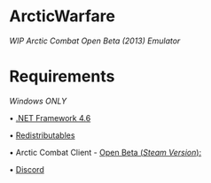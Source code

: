# ArcticWarfare
_WIP Arctic Combat Open Beta (2013) Emulator_




# Requirements


*Windows ONLY*

• <a href="https://www.microsoft.com/en-US/download/details.aspx?id=48137">.NET Framework 4.6</a>

• <a href="https://dotnet.microsoft.com/download">Redistributables</a>

• Arctic Combat Client - <a href="https://steamdb.info/app/212370/">Open Beta (*Steam Version*):</a>




• <a href="https://discord.gg/7CKEY9M">Discord</a>
